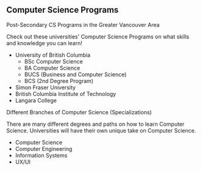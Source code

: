 ## Computer Science Programs
Post-Secondary CS Programs in the Greater Vancouver Area 

  Check out these universities' Computer Science Programs on what skills and knowledge you can learn! 
  - University of British Columbia
    - BSc Computer Science
    - BA Computer Science
    - BUCS (Business and Computer Science)
    - BCS (2nd Degree Program)
  - Simon Fraser University
  - British Columbia Institute of Technology
  - Langara College
  
Different Branches of Computer Science (Specializations)

  There are many different degrees and paths on how to learn Computer Science. Universities will have their own unique take on Computer Science.
  - Computer Science
  - Computer Engineering
  - Information Systems
  - UX/UI
  